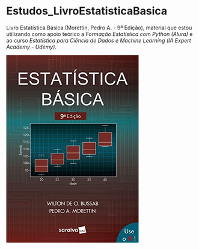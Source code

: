 # Estudos_LivroEstatisticaBasica
Livro Estatística Básica (Morettin, Pedro A. - 9ª Edição), material que estou utilizando como apoio teórico a <i>Formação Estatística com Python (Alura)</i> e ao curso <i>Estatística para Ciência de Dados e Machine Learning (IA Expert Academy - Udemy)</i>.

![Screenshot](LivroEstatisticaBasico.jpg)


